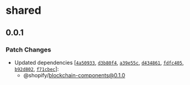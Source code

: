 # shared

## 0.0.1

### Patch Changes

- Updated dependencies [[`4a50933`](https://github.com/Shopify/blockchain-components/commit/4a5093341f0c97db94b96974b65a86bfda84c4c4), [`d3b80f4`](https://github.com/Shopify/blockchain-components/commit/d3b80f40d2f7f667d02d08507abe25f8234a18f1), [`a39e55c`](https://github.com/Shopify/blockchain-components/commit/a39e55c8a7a58f36693212bf36b1a37a3a0462be), [`d434861`](https://github.com/Shopify/blockchain-components/commit/d43486128778301dfdb62ed68ca6f899fa267e2e), [`fdfc405`](https://github.com/Shopify/blockchain-components/commit/fdfc40547d68f0165c57c6ed9c591584c1dc494a), [`b92d802`](https://github.com/Shopify/blockchain-components/commit/b92d80233316afe8eb9549f54724e0b89059936d), [`f71cbec`](https://github.com/Shopify/blockchain-components/commit/f71cbec2bda512b71cab80e5ac21266c695444f7)]:
  - @shopify/blockchain-components@0.1.0
